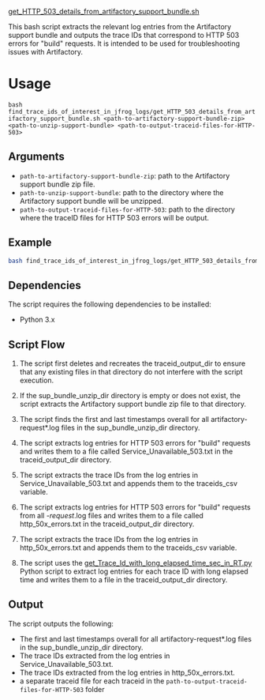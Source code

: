 [get_HTTP_503_details_from_artifactory_support_bundle.sh](./get_HTTP_503_details_from_artifactory_support_bundle.sh)

This bash script extracts the relevant log entries from the Artifactory support bundle
and outputs the trace IDs that correspond to HTTP 503 errors for "build" requests. 
It is intended to be used for troubleshooting issues with Artifactory.

# Usage

`bash find_trace_ids_of_interest_in_jfrog_logs/get_HTTP_503_details_from_artifactory_support_bundle.sh <path-to-artifactory-support-bundle-zip> <path-to-unzip-support-bundle> <path-to-output-traceid-files-for-HTTP-503>`

## Arguments

- `path-to-artifactory-support-bundle-zip`: path to the Artifactory support bundle zip file.
- `path-to-unzip-support-bundle`: path to the directory where the Artifactory support bundle will be unzipped.
- `path-to-output-traceid-files-for-HTTP-503`: path to the directory where the traceID files for HTTP 503 errors will be output.

## Example

```bash
bash find_trace_ids_of_interest_in_jfrog_logs/get_HTTP_503_details_from_artifactory_support_bundle.sh ./From_Customer/xyz/245256_500_err/Artifactory500s.zip /tmp/Artifactory500s /tmp/http_503
```

## Dependencies
The script requires the following dependencies to be installed:

- Python 3.x

## Script Flow
1. The script first deletes and recreates the traceid_output_dir to ensure that any existing files in that directory do not interfere with the script execution.

2. If the sup_bundle_unzip_dir directory is empty or does not exist, the script extracts the Artifactory support bundle zip file to that directory.

3. The script finds the first and last timestamps overall for all artifactory-request*.log files in the sup_bundle_unzip_dir directory.

4. The script extracts log entries for HTTP 503 errors for "build" requests and writes them to a file called Service_Unavailable_503.txt in the traceid_output_dir directory.

5. The script extracts the trace IDs from the log entries in Service_Unavailable_503.txt and appends them to the traceids_csv variable.

6. The script extracts log entries for HTTP 503 errors for "build" requests from all *-request*.log files and writes them to a file called http_50x_errors.txt in the traceid_output_dir directory.

7. The script extracts the trace IDs from the log entries in http_50x_errors.txt and appends them to the traceids_csv variable.

8. The script uses the [get_Trace_Id_with_long_elapsed_time_sec_in_RT.py](../get_Trace_Id_with_long_elapsed_time/get_Trace_Id_with_long_elapsed_time_sec_in_RT.py) Python script to extract log entries for each trace ID with long elapsed time and writes them to a file in the traceid_output_dir directory.

## Output
The script outputs the following:

- The first and last timestamps overall for all artifactory-request*.log files in the sup_bundle_unzip_dir directory.
- The trace IDs extracted from the log entries in Service_Unavailable_503.txt.
- The trace IDs extracted from the log entries in http_50x_errors.txt.
- a separate traceid file for each traceid in the `path-to-output-traceid-files-for-HTTP-503` folder